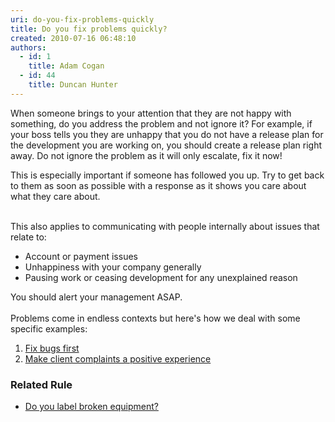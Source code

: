 ```yaml
---
uri: do-you-fix-problems-quickly
title: Do you fix problems quickly?
created: 2010-07-16 06:48:10
authors:
  - id: 1
    title: Adam Cogan
  - id: 44
    title: Duncan Hunter
---
```





<span class='intro'> <p>​​When someone brings to your attention that they are not happy with something, do you address the problem and not ignore it? For example, if your boss tells you they are unhappy that you do not have a release plan for the development you are working on, you should create a release plan right away. Do not ignore the problem as it will only escalate, fix it now!​<br></p><p>This is especially important if someone has followed you up. Try to get back to them as soon as possible with a response as it shows you care about what they care about.<br>​<br></p> </span>

This&#160;also applies to communicating&#160;with&#160;people internally about issues that relate to&#58;<div><ul><li>Account or payment issues<br></li><li>Unhappiness with your company&#160;generally<br></li><li>Pausing work or&#160;​ceasing&#160;development for any unexplained reason<br></li></ul>You should alert your management&#160;ASAP​​.<div><br></div><div>Problems come in endless contexts but here's how we deal with some specific examples&#58;<ol><li>
            <a href="/_layouts/15/FIXUPREDIRECT.ASPX?WebId=3dfc0e07-e23a-4cbb-aac2-e778b71166a2&amp;TermSetId=07da3ddf-0924-4cd2-a6d4-a4809ae20160&amp;TermId=61a90deb-ede4-407d-83f9-ab6b3408fd4c">
               Fix bugs first</a> </li><li>
            <a href="http&#58;//www.ssw.com.au/ssw/Standards/Rules/RulesToBetterInboundCalls.aspx#MakeComplaintsPositive">
               Make client complaints a positive experience</a> </li></ol><h3 class="ssw15-rteElement-H3"> 
​Related Rule​​​<br></h3><ul><li><a href="/_layouts/15/FIXUPREDIRECT.ASPX?WebId=3dfc0e07-e23a-4cbb-aac2-e778b71166a2&amp;TermSetId=07da3ddf-0924-4cd2-a6d4-a4809ae20160&amp;TermId=3b6f1c05-fa19-4695-ac89-1c1372c7619b">​​Do you label broken equipment?​</a><br><br></li></ul><br></div></div>


